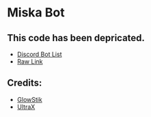 # Miska Bot
## This code has been depricated.
* [Discord Bot List](https://discordbotlist.com/bots/miska-bot)
* [Raw Link](https://discord.com/oauth2/authorize?client_id=847828846597373973&scope=bot+applications.commands&permissions=2956324342)

## Credits: 

* [GlowStik](https://github.com/Glowstik-YT)
* [UltraX](https://github.com/KarimX32)
